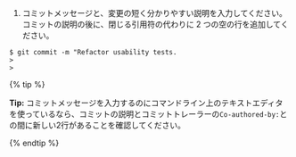 1. コミットメッセージと、変更の短く分かりやすい説明を入力してください。 コミットの説明の後に、閉じる引用符の代わりに 2 つの空の行を追加してください。
  ```shell
  $ git commit -m "Refactor usability tests.
  >
  >
  ```
  {% tip %}

  **Tip:** コミットメッセージを入力するのにコマンドライン上のテキストエディタを使っているなら、コミットの説明とコミットトレーラーの`Co-authored-by:`との間に新しい2行があることを確認してください。

  {% endtip %}
